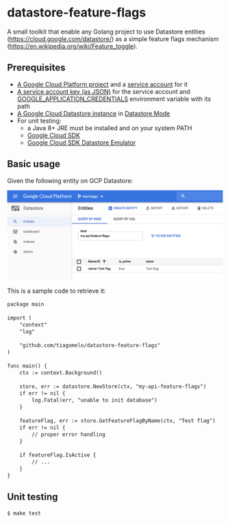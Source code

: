 # datastore-feature-flags

A small toolkit that enable any Golang project to use Datastore entities (https://cloud.google.com/datastore/) as a simple feature flags mechanism (https://en.wikipedia.org/wiki/Feature_toggle).

## Prerequisites
- [A Google Cloud Platform project](https://cloud.google.com/resource-manager/docs/creating-managing-projects) and a [service account](https://cloud.google.com/iam/docs/creating-managing-service-accounts) for it
- [A service account key (as JSON)](https://cloud.google.com/iam/docs/creating-managing-service-account-keys) for the service account and [GOOGLE_APPLICATION_CREDENTIALS](https://cloud.google.com/docs/authentication/getting-started?hl=en#setting_the_environment_variable) environment variable with its path
- [A Google Cloud Datastore instance](https://cloud.google.com/datastore/docs/quickstart) in [Datastore Mode](https://cloud.google.com/datastore/docs/quickstart?hl=en#firestore-or-datastore)
- For unit testing:
    - a Java 8+ JRE must be installed and on your system PATH
    - [Google Cloud SDK](https://cloud.google.com/sdk/install)
    - [Google Cloud SDK Datastore Emulator](https://cloud.google.com/datastore/docs/tools/datastore-emulator)

## Basic usage

Given the following entity on GCP Datastore:

![](images/datastore.png)

This is a sample code to retrieve it:

```
package main

import (
	"context"
	"log"

	"github.com/tiagomelo/datastore-feature-flags"
)

func main() {
	ctx := context.Background()

	store, err := datastore.NewStore(ctx, "my-api-feature-flags")
	if err != nil {
		log.Fatal(err, "unable to init database")
	}

	featureFlag, err := store.GetFeatureFlagByName(ctx, "Test flag")
	if err != nil {
		// proper error handling
	}

	if featureFlag.IsActive {
		// ...
	}
}
```

## Unit testing

```
$ make test
```
